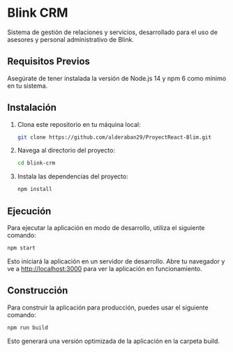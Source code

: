 # Blink CRM

Sistema de gestión de relaciones y servicios, desarrollado para el uso de asesores y personal administrativo de Blink.

## Requisitos Previos

Asegúrate de tener instalada la versión de Node.js 14 y npm 6 como mínimo en tu sistema.

## Instalación

1. Clona este repositorio en tu máquina local:

   ```bash
   git clone https://github.com/alderaban29/ProyectReact-Blim.git
   ```

2. Navega al directorio del proyecto:

   ```bash
   cd blink-crm
   ```
   
3. Instala las dependencias del proyecto:

   ```bash
   npm install
   ```

## Ejecución

Para ejecutar la aplicación en modo de desarrollo, utiliza el siguiente comando:

   ```bash
   npm start
   ```

Esto iniciará la aplicación en un servidor de desarrollo. Abre tu navegador y ve a [http://localhost:3000](http://localhost:3000) para ver la aplicación en funcionamiento.

## Construcción

Para construir la aplicación para producción, puedes usar el siguiente comando:

   ```bash
   npm run build
   ```

Esto generará una versión optimizada de la aplicación en la carpeta build.
